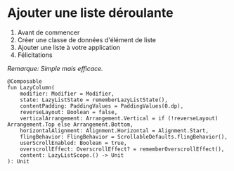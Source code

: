 # Ajouter une liste déroulante

1. Avant de commencer
2. Créer une classe de données d'élément de liste
3. Ajouter une liste à votre application
4. Félicitations

*Remarque: Simple mais efficace.*

````
@Composable
fun LazyColumn(
    modifier: Modifier = Modifier,
    state: LazyListState = rememberLazyListState(),
    contentPadding: PaddingValues = PaddingValues(0.dp),
    reverseLayout: Boolean = false,
    verticalArrangement: Arrangement.Vertical = if (!reverseLayout) Arrangement.Top else Arrangement.Bottom,
    horizontalAlignment: Alignment.Horizontal = Alignment.Start,
    flingBehavior: FlingBehavior = ScrollableDefaults.flingBehavior(),
    userScrollEnabled: Boolean = true,
    overscrollEffect: OverscrollEffect? = rememberOverscrollEffect(),
    content: LazyListScope.() -> Unit
): Unit
````